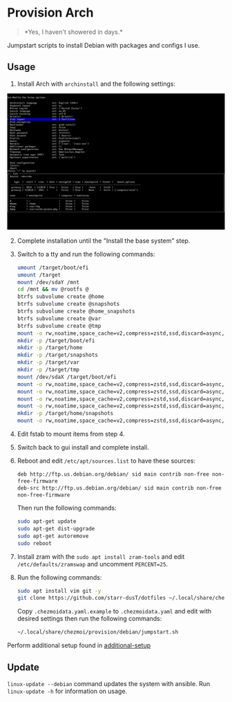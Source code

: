 # Provision Arch
> \*Yes, I haven't showered in days.\*

Jumpstart scripts to install Debian with packages and configs I use.

## Usage

1. Install Arch with `archinstall` and the following settings:

![Install Options](img/install.png)

2. Complete installation until the "Install the base system" step.

3. Switch to a tty and run the following commands:
   ```bash
   umount /target/boot/efi
   umount /target
   mount /dev/sdaY /mnt
   cd /mnt && mv @rootfs @
   btrfs subvolume create @home
   btrfs subvolume create @snapshots
   btrfs subvolume create @home_snapshots
   btrfs subvolume create @var
   btrfs subvolume create @tmp
   mount -o rw,noatime,space_cache=v2,compress=zstd,ssd,discard=async,subvol=@ /dev/sdaY /target
   mkdir -p /target/boot/efi
   mkdir -p /target/home
   mkdir -p /target/snapshots
   mkdir -p /target/var
   mkdir -p /target/tmp
   mount /dev/sdaX /target/boot/efi
   mount -o rw,noatime,space_cache=v2,compress=zstd,ssd,discard=async,subvol=@home /dev/sdaY /target/home
   mount -o rw,noatime,space_cache=v2,compress=zstd,ssd,discard=async,subvol=@snapshots /dev/sdaY /target/snapshots
   mount -o rw,noatime,space_cache=v2,compress=zstd,ssd,discard=async,subvol=@var /dev/sdaY /target/var
   mount -o rw,noatime,space_cache=v2,compress=zstd,ssd,discard=async,subvol=@tmp /dev/sdaY /target/tmp
   mkdir -p /target/home/snapshots
   mount -o rw,noatime,space_cache=v2,compress=zstd,ssd,discard=async,subvol=@home_snapshots /dev/sdaY /target/home/snapshots
   ```

5. Edit fstab to mount items from step 4.

6. Switch back to gui install and complete install.

7. Reboot and edit `/etc/apt/sources.list` to have these sources:
   ```
   deb http://ftp.us.debian.org/debian/ sid main contrib non-free non-free-firmware
   deb-src http://ftp.us.debian.org/debian/ sid main contrib non-free non-free-firmware
   ```
   
   Then run the following commands:
   ```bash
   sudo apt-get update
   sudo apt-get dist-upgrade
   sudo apt-get autoremove
   sudo reboot
   ```

8. Install zram with the `sudo apt install zram-tools` and edit `/etc/defaults/zramswap` and uncomment `PERCENT=25`.

9. Run the following commands:

   ```bash
   sudo apt install vim git -y
   git clone https://github.com/starr-dusT/dotfiles ~/.local/share/chezmoi 
   ```
   
   Copy `.chezmoidata.yaml.example` to `.chezmoidata.yaml` and edit with desired settings then run the following commands:
   
   ```bash
   ~/.local/share/chezmoi/provision/debian/jumpstart.sh
   ```

Perform additional setup found in [additional-setup](additional-setup.md)

## Update

`linux-update --debian` command updates the system with ansible. Run `linux-update -h` for information on usage.
